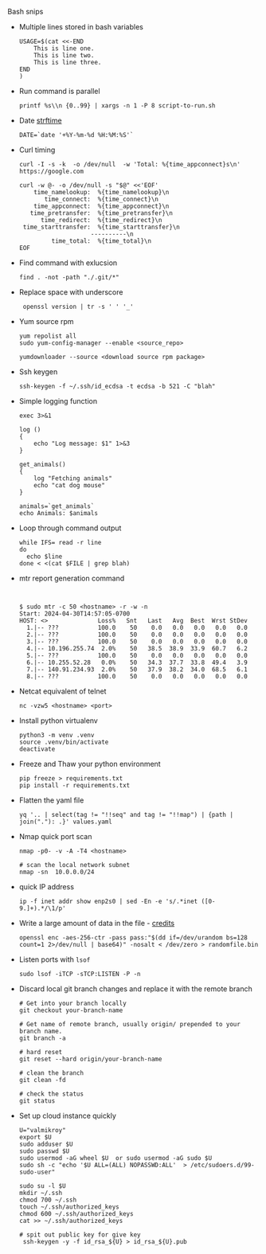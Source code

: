 Bash snips

- Multiple lines stored in bash variables
  ```shell
  USAGE=$(cat <<-END
      This is line one.
      This is line two.
      This is line three.
  END
  )
  ```

  



- Run command is parallel
  ```
  printf %s\\n {0..99} | xargs -n 1 -P 8 script-to-run.sh
  ```

- Date
  [strftime](https://man7.org/linux/man-pages/man3/strftime.3.html)

  ```
  DATE=`date '+%Y-%m-%d %H:%M:%S'`
  ```

- Curl timing 
  ```
  curl -I -s -k  -o /dev/null  -w 'Total: %{time_appconnect}s\n' https://google.com
  
  curl -w @- -o /dev/null -s "$@" <<'EOF'
      time_namelookup:  %{time_namelookup}\n
         time_connect:  %{time_connect}\n
      time_appconnect:  %{time_appconnect}\n
     time_pretransfer:  %{time_pretransfer}\n
        time_redirect:  %{time_redirect}\n
   time_starttransfer:  %{time_starttransfer}\n
                      ----------\n
           time_total:  %{time_total}\n
  EOF
  ```

- Find command with exlucsion 
  ```
  find . -not -path "./.git/*"
  ```

- Replace space with underscore 
  ```
   openssl version | tr -s ' ' '_'
  ```

- Yum source rpm 
  ```
  yum repolist all
  sudo yum-config-manager --enable <source_repo>
  
  yumdownloader --source <download source rpm package>
  ```
  
- Ssh keygen
  ```
  ssh-keygen -f ~/.ssh/id_ecdsa -t ecdsa -b 521 -C "blah"
  ```
  
- Simple logging function 
  ```shell
  exec 3>&1
  
  log ()
  {
      echo "Log message: $1" 1>&3
  }
  
  get_animals()
  {
      log "Fetching animals"
      echo "cat dog mouse"
  }
  
  animals=`get_animals`
  echo Animals: $animals
  ```
  
- Loop through command output 
  ```shell
  while IFS= read -r line
  do
    echo $line
  done < <(cat $FILE | grep blah)
  ```
  
- mtr report generation command 
  ```
  
  
  $ sudo mtr -c 50 <hostname> -r -w -n
  Start: 2024-04-30T14:57:05-0700
  HOST: <>              Loss%   Snt   Last   Avg  Best  Wrst StDev
    1.|-- ???           100.0    50    0.0   0.0   0.0   0.0   0.0
    2.|-- ???           100.0    50    0.0   0.0   0.0   0.0   0.0
    3.|-- ???           100.0    50    0.0   0.0   0.0   0.0   0.0
    4.|-- 10.196.255.74  2.0%    50   38.5  38.9  33.9  60.7   6.2
    5.|-- ???           100.0    50    0.0   0.0   0.0   0.0   0.0
    6.|-- 10.255.52.28   0.0%    50   34.3  37.7  33.8  49.4   3.9
    7.|-- 140.91.234.93  2.0%    50   37.9  38.2  34.0  68.5   6.1
    8.|-- ???           100.0    50    0.0   0.0   0.0   0.0   0.0
  ```

- Netcat equivalent of telnet
  ```
  nc -vzw5 <hostname> <port>  
  ```
  
- Install python virtualenv
  ```
  python3 -m venv .venv
  source .venv/bin/activate
  deactivate
  ```
  
- Freeze and Thaw your python environment 
  ```
  pip freeze > requirements.txt
  pip install -r requirements.txt
  ```
  
- Flatten the yaml file 
  ```shell
  yq '.. | select(tag != "!!seq" and tag != "!!map") | {path | join("."): .}' values.yaml
  ```
  
- Nmap quick port scan 
  ```shell
  nmap -p0- -v -A -T4 <hostname>
  
  # scan the local network subnet
  nmap -sn  10.0.0.0/24
  
  ```
  
- quick IP address
  ```shell
  ip -f inet addr show enp2s0 | sed -En -e 's/.*inet ([0-9.]+).*/\1/p'
  ```

- Write a large amount of data in the file - [credits](https://superuser.com/questions/792427/creating-a-large-file-of-random-bytes-quickly)
  ```shell
  openssl enc -aes-256-ctr -pass pass:"$(dd if=/dev/urandom bs=128 count=1 2>/dev/null | base64)" -nosalt < /dev/zero > randomfile.bin
  
  ```
  
- Listen ports with `lsof`
  ```shell
  sudo lsof -iTCP -sTCP:LISTEN -P -n
  ```
  
- Discard local git branch changes and replace it with the remote branch
  ``` shell
  # Get into your branch locally  
  git checkout your-branch-name
  
  # Get name of remote branch, usually origin/ prepended to your branch name. 
  git branch -a 
  
  # hard reset 
  git reset --hard origin/your-branch-name
  
  # clean the branch 
  git clean -fd
  
  # check the status 
  git status
  
  ```
  
- Set up cloud instance quickly 
  ```shell
  U="valmikroy"
  export $U
  sudo adduser $U
  sudo passwd $U
  sudo usermod -aG wheel $U  or sudo usermod -aG sudo $U
  sudo sh -c "echo '$U ALL=(ALL) NOPASSWD:ALL'  > /etc/sudoers.d/99-sudo-user"
  
  ```
  
  ```shell
  sudo su -l $U
  mkdir ~/.ssh
  chmod 700 ~/.ssh
  touch ~/.ssh/authorized_keys
  chmod 600 ~/.ssh/authorized_keys
  cat >> ~/.ssh/authorized_keys
  ```
  
  
  
  ```shell
  # spit out public key for give key 
   ssh-keygen -y -f id_rsa_${U} > id_rsa_${U}.pub
  ```
  
  
  
  
  
  
  
  
